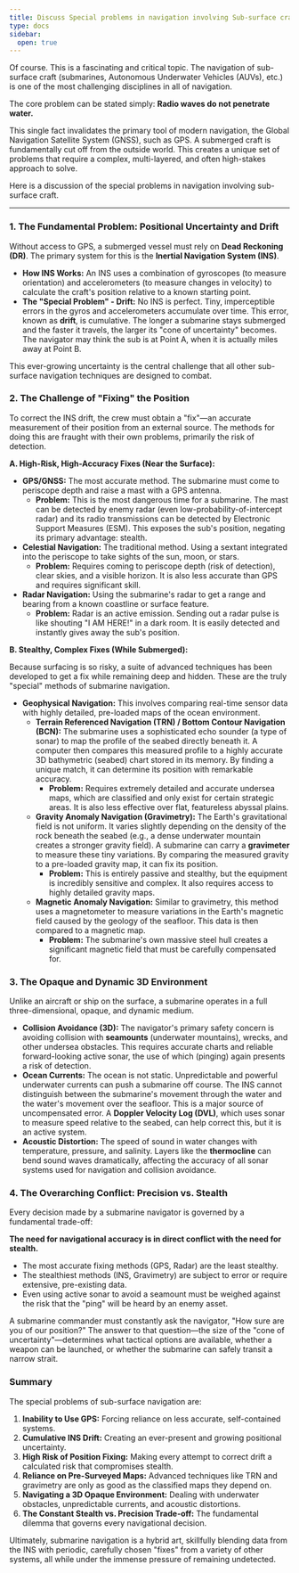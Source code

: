 ```yaml
---
title: Discuss Special problems in navigation involving Sub-surface craft.
type: docs
sidebar:
  open: true
---
```


Of course. This is a fascinating and critical topic. The navigation of sub-surface craft (submarines, Autonomous Underwater Vehicles (AUVs), etc.) is one of the most challenging disciplines in all of navigation.

The core problem can be stated simply: **Radio waves do not penetrate water.**

This single fact invalidates the primary tool of modern navigation, the Global Navigation Satellite System (GNSS), such as GPS. A submerged craft is fundamentally cut off from the outside world. This creates a unique set of problems that require a complex, multi-layered, and often high-stakes approach to solve.

Here is a discussion of the special problems in navigation involving sub-surface craft.

---

### 1. The Fundamental Problem: Positional Uncertainty and Drift

Without access to GPS, a submerged vessel must rely on **Dead Reckoning (DR)**. The primary system for this is the **Inertial Navigation System (INS)**.

*   **How INS Works:** An INS uses a combination of gyroscopes (to measure orientation) and accelerometers (to measure changes in velocity) to calculate the craft's position relative to a known starting point.
*   **The "Special Problem" - Drift:** No INS is perfect. Tiny, imperceptible errors in the gyros and accelerometers accumulate over time. This error, known as **drift**, is cumulative. The longer a submarine stays submerged and the faster it travels, the larger its "cone of uncertainty" becomes. The navigator may think the sub is at Point A, when it is actually miles away at Point B.

This ever-growing uncertainty is the central challenge that all other sub-surface navigation techniques are designed to combat.

### 2. The Challenge of "Fixing" the Position

To correct the INS drift, the crew must obtain a "fix"—an accurate measurement of their position from an external source. The methods for doing this are fraught with their own problems, primarily the risk of detection.

**A. High-Risk, High-Accuracy Fixes (Near the Surface):**

*   **GPS/GNSS:** The most accurate method. The submarine must come to periscope depth and raise a mast with a GPS antenna.
    *   **Problem:** This is the most dangerous time for a submarine. The mast can be detected by enemy radar (even low-probability-of-intercept radar) and its radio transmissions can be detected by Electronic Support Measures (ESM). This exposes the sub's position, negating its primary advantage: stealth.
*   **Celestial Navigation:** The traditional method. Using a sextant integrated into the periscope to take sights of the sun, moon, or stars.
    *   **Problem:** Requires coming to periscope depth (risk of detection), clear skies, and a visible horizon. It is also less accurate than GPS and requires significant skill.
*   **Radar Navigation:** Using the submarine's radar to get a range and bearing from a known coastline or surface feature.
    *   **Problem:** Radar is an active emission. Sending out a radar pulse is like shouting "I AM HERE!" in a dark room. It is easily detected and instantly gives away the sub's position.

**B. Stealthy, Complex Fixes (While Submerged):**

Because surfacing is so risky, a suite of advanced techniques has been developed to get a fix while remaining deep and hidden. These are the truly "special" methods of submarine navigation.

*   **Geophysical Navigation:** This involves comparing real-time sensor data with highly detailed, pre-loaded maps of the ocean environment.
    *   **Terrain Referenced Navigation (TRN) / Bottom Contour Navigation (BCN):** The submarine uses a sophisticated echo sounder (a type of sonar) to map the profile of the seabed directly beneath it. A computer then compares this measured profile to a highly accurate 3D bathymetric (seabed) chart stored in its memory. By finding a unique match, it can determine its position with remarkable accuracy.
        *   **Problem:** Requires extremely detailed and accurate undersea maps, which are classified and only exist for certain strategic areas. It is also less effective over flat, featureless abyssal plains.
    *   **Gravity Anomaly Navigation (Gravimetry):** The Earth's gravitational field is not uniform. It varies slightly depending on the density of the rock beneath the seabed (e.g., a dense underwater mountain creates a stronger gravity field). A submarine can carry a **gravimeter** to measure these tiny variations. By comparing the measured gravity to a pre-loaded gravity map, it can fix its position.
        *   **Problem:** This is entirely passive and stealthy, but the equipment is incredibly sensitive and complex. It also requires access to highly detailed gravity maps.
    *   **Magnetic Anomaly Navigation:** Similar to gravimetry, this method uses a magnetometer to measure variations in the Earth's magnetic field caused by the geology of the seafloor. This data is then compared to a magnetic map.
        *   **Problem:** The submarine's own massive steel hull creates a significant magnetic field that must be carefully compensated for.

### 3. The Opaque and Dynamic 3D Environment

Unlike an aircraft or ship on the surface, a submarine operates in a full three-dimensional, opaque, and dynamic medium.

*   **Collision Avoidance (3D):** The navigator's primary safety concern is avoiding collision with **seamounts** (underwater mountains), wrecks, and other undersea obstacles. This requires accurate charts and reliable forward-looking active sonar, the use of which (pinging) again presents a risk of detection.
*   **Ocean Currents:** The ocean is not static. Unpredictable and powerful underwater currents can push a submarine off course. The INS cannot distinguish between the submarine's movement through the water and the water's movement over the seafloor. This is a major source of uncompensated error. A **Doppler Velocity Log (DVL)**, which uses sonar to measure speed relative to the seabed, can help correct this, but it is an active system.
*   **Acoustic Distortion:** The speed of sound in water changes with temperature, pressure, and salinity. Layers like the **thermocline** can bend sound waves dramatically, affecting the accuracy of all sonar systems used for navigation and collision avoidance.

### 4. The Overarching Conflict: Precision vs. Stealth

Every decision made by a submarine navigator is governed by a fundamental trade-off:

**The need for navigational accuracy is in direct conflict with the need for stealth.**

*   The most accurate fixing methods (GPS, Radar) are the least stealthy.
*   The stealthiest methods (INS, Gravimetry) are subject to error or require extensive, pre-existing data.
*   Even using active sonar to avoid a seamount must be weighed against the risk that the "ping" will be heard by an enemy asset.

A submarine commander must constantly ask the navigator, "How sure are you of our position?" The answer to that question—the size of the "cone of uncertainty"—determines what tactical options are available, whether a weapon can be launched, or whether the submarine can safely transit a narrow strait.

### Summary

The special problems of sub-surface navigation are:

1.  **Inability to Use GPS:** Forcing reliance on less accurate, self-contained systems.
2.  **Cumulative INS Drift:** Creating an ever-present and growing positional uncertainty.
3.  **High Risk of Position Fixing:** Making every attempt to correct drift a calculated risk that compromises stealth.
4.  **Reliance on Pre-Surveyed Maps:** Advanced techniques like TRN and gravimetry are only as good as the classified maps they depend on.
5.  **Navigating a 3D Opaque Environment:** Dealing with underwater obstacles, unpredictable currents, and acoustic distortions.
6.  **The Constant Stealth vs. Precision Trade-off:** The fundamental dilemma that governs every navigational decision.

Ultimately, submarine navigation is a hybrid art, skillfully blending data from the INS with periodic, carefully chosen "fixes" from a variety of other systems, all while under the immense pressure of remaining undetected.